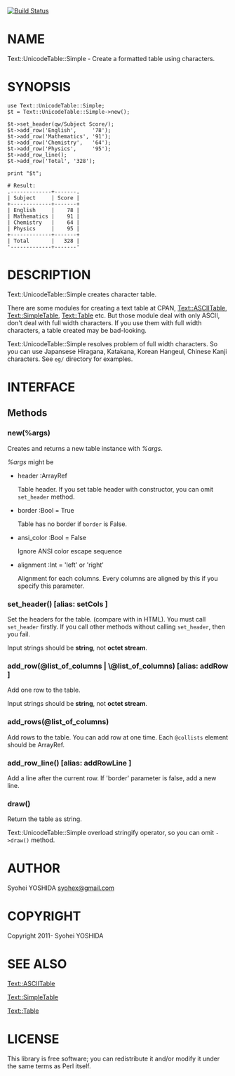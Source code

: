 [![Build Status](https://travis-ci.org/syohex/p5-Text-UnicodeTable-Simple.svg?branch=master)](https://travis-ci.org/syohex/p5-Text-UnicodeTable-Simple)
# NAME

Text::UnicodeTable::Simple - Create a formatted table using characters.

# SYNOPSIS

    use Text::UnicodeTable::Simple;
    $t = Text::UnicodeTable::Simple->new();

    $t->set_header(qw/Subject Score/);
    $t->add_row('English',     '78');
    $t->add_row('Mathematics', '91');
    $t->add_row('Chemistry',   '64');
    $t->add_row('Physics',     '95');
    $t->add_row_line();
    $t->add_row('Total', '328');

    print "$t";

    # Result:
    .-------------+-------.
    | Subject     | Score |
    +-------------+-------+
    | English     |    78 |
    | Mathematics |    91 |
    | Chemistry   |    64 |
    | Physics     |    95 |
    +-------------+-------+
    | Total       |   328 |
    '-------------+-------'

# DESCRIPTION

Text::UnicodeTable::Simple creates character table.

There are some modules for creating a text table at CPAN, [Text::ASCIITable](https://metacpan.org/pod/Text::ASCIITable),
[Text::SimpleTable](https://metacpan.org/pod/Text::SimpleTable), [Text::Table](https://metacpan.org/pod/Text::Table) etc. But those module deal with only ASCII,
don't deal with full width characters. If you use them with full width
characters, a table created may be bad-looking.

Text::UnicodeTable::Simple resolves problem of full width characters.
So you can use Japansese Hiragana, Katakana, Korean Hangeul, Chinese Kanji
characters. See `eg/` directory for examples.

# INTERFACE

## Methods

### new(%args)

Creates and returns a new table instance with _%args_.

_%args_ might be

- header :ArrayRef

    Table header. If you set table header with constructor,
    you can omit `set_header` method.

- border :Bool = True

    Table has no border if `border` is False.

- ansi\_color :Bool = False

    Ignore ANSI color escape sequence

- alignment :Int = 'left' or 'right'

    Alignment for each columns. Every columns are aligned by this if you
    specify this parameter.

### set\_header() \[alias: setCols \]

Set the headers for the table. (compare with <th> in HTML).
You must call `set_header` firstly. If you call other methods
without calling `set_header`, then you fail.

Input strings should be **string**, not **octet stream**.

### add\_row(@list\_of\_columns | \\@list\_of\_columns) \[alias: addRow \]

Add one row to the table.

Input strings should be **string**, not **octet stream**.

### add\_rows(@list\_of\_columns)

Add rows to the table. You can add row at one time.
Each `@collists` element should be ArrayRef.

### add\_row\_line() \[alias: addRowLine \]

Add a line after the current row. If 'border' parameter is false,
add a new line.

### draw()

Return the table as string.

Text::UnicodeTable::Simple overload stringify operator,
so you can omit `->draw()` method.

# AUTHOR

Syohei YOSHIDA <syohex@gmail.com>

# COPYRIGHT

Copyright 2011- Syohei YOSHIDA

# SEE ALSO

[Text::ASCIITable](https://metacpan.org/pod/Text::ASCIITable)

[Text::SimpleTable](https://metacpan.org/pod/Text::SimpleTable)

[Text::Table](https://metacpan.org/pod/Text::Table)

# LICENSE

This library is free software; you can redistribute it and/or modify
it under the same terms as Perl itself.
